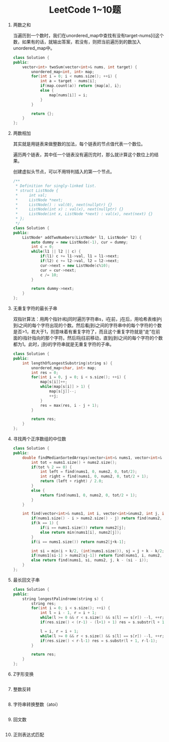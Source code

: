 <center><h1>LeetCode 1~10题</h1></center>

1. 两数之和

   当遍历到一个数时，我们在unordered_map中查找有没有target-nums[i]这个数，如果有的话，就输出答案，若没有，则把当前遍历到的数加入unordered_map中。

   ```C++
   class Solution {
   public:
       vector<int> twoSum(vector<int>& nums, int target) {
           unordered_map<int, int> map;
           for(int i = 0; i < nums.size(); ++i) {
               int a = target - nums[i];
               if(map.count(a)) return {map[a], i};
               else {
                   map[nums[i]] = i;
               }
           }
   
           return {};
       }
   };
   ```

   

2. 两数相加

   其实就是用链表来做整数的加法，每个链表的节点值代表一个数位。

   遍历两个链表，其中任一个链表没有遍历完时，那么就计算这个数位上的结果。

   创建虚拟头节点，可以不用特判插入的第一个节点。

   ```C++
   /**
    * Definition for singly-linked list.
    * struct ListNode {
    *     int val;
    *     ListNode *next;
    *     ListNode() : val(0), next(nullptr) {}
    *     ListNode(int x) : val(x), next(nullptr) {}
    *     ListNode(int x, ListNode *next) : val(x), next(next) {}
    * };
    */
   class Solution {
   public:
       ListNode* addTwoNumbers(ListNode* l1, ListNode* l2) {
           auto dummy = new ListNode(-1), cur = dummy;
           int c = 0;
           while(l1 || l2 || c) {
               if(l1) c += l1->val, l1 = l1->next;
               if(l2) c += l2->val, l2 = l2->next;
               cur->next = new ListNode(c%10);
               cur = cur->next;
               c /= 10;
           }
   
           return dummy->next;
       }
   };
   ```

   

3. 无重复字符的最长子串

   双指针算法：用两个指针i和j同时遍历字符串s，i在前，j在后，用哈希表维护j到i之间的每个字符出现的个数。然后看j到i之间的字符串中的每个字符的个数是否>1，若大于1，则意味着有重复字符了，而且这个重复字符就是“走”在前面的i指针指向的那个字符。然后将j往前移动，直到j到i之间的每个字符的个数都为1。此时，j到i的字符串就是无重复字符的子串。

   ```C++
   class Solution {
   public:
       int lengthOfLongestSubstring(string s) {
           unordered_map<char, int> map;
           int res = 0;
           for(int i = 0, j = 0; i < s.size(); ++i) {
               map[s[i]]++;
               while(map[s[i]] > 1) {
                   map[s[j]]--;
                   ++j;
               }
               res = max(res, i - j + 1);
           }
   
           return res;
       }
   };
   ```

   

4. 寻找两个正序数组的中位数

   ```c++
   class Solution {
   public:
       double findMedianSortedArrays(vector<int>& nums1, vector<int>& nums2) {
           int tot = nums1.size() + nums2.size();
           if(tot % 2 == 0) {
               int left = find(nums1, 0, nums2, 0, tot/2);
               int right = find(nums1, 0, nums2, 0, tot/2 + 1);
               return (left + right) / 2.0;
           }
           else {
               return find(nums1, 0, nums2, 0, tot/2 + 1);
           }
       }
   
       int find(vector<int>& nums1, int i, vector<int>&nums2, int j, int k) {
           if(nums1.size() - i > nums2.size() - j) return find(nums2, j, nums1, i, k);
           if(k == 1) {
               if(i == nums1.size()) return nums2[j];
               else return min(nums1[i], nums2[j]);
           }
           if(i == nums1.size()) return nums2[j+k-1];
   
           int si = min(i + k/2, (int)nums1.size()), sj = j + k - k/2;
           if(nums1[si-1] > nums2[sj-1]) return find(nums1, i, nums2, sj, k - (sj - j));
           else return find(nums1, si, nums2, j, k - (si - i));
       }
   };
   ```

   

5. 最长回文子串

   ```c++
   class Solution {
   public:
       string longestPalindrome(string s) {
           string res;
           for(int i = 0; i < s.size(); ++i) {
               int l = i - 1, r = i + 1;
               while(l >= 0 && r < s.size() && s[l] == s[r]) --l, ++r;
               if(res.size() < (r-1) - (l+1) + 1) res = s.substr(l + 1, r-l-1);
   
               l = i, r = i + 1;
               while(l >= 0 && r < s.size() && s[l] == s[r]) --l, ++r;
               if(res.size() < r-l-1) res = s.substr(l + 1, r-l-1);
           }
   
           return res;
       }
   };
   ```

   

6. Z字形变换

   ```c++
   ```

   

7. 整数反转

   ```C++
   ```

   

8. 字符串转换整数（atoi）

   ```C++
   ```

   

9. 回文数

   ```C++
   ```

   

10. 正则表达式匹配

    ```c++
    ```

    